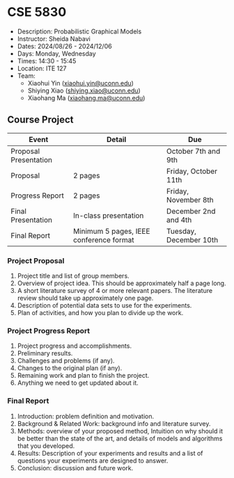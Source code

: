 # CSE 5830

+ Description: Probabilistic Graphical Models
+ Instructor: Sheida Nabavi
+ Dates: 2024/08/26 - 2024/12/06
+ Days: Monday, Wednesday
+ Times: 14:30 - 15:45
+ Location: ITE 127
+ Team:
  - Xiaohui Yin (xiaohui.yin@uconn.edu)
  - Shiying Xiao (shiying.xiao@uconn.edu)
  - Xiaohang Ma (xiaohang.ma@uconn.edu)

## Course Project

| Event                 | Detail                                  | Due                    |
|-----------------------|-----------------------------------------|------------------------|
| Proposal Presentation |                                         | October 7th and 9th    |
| Proposal              | 2 pages                                 | Friday, October 11th   |
| Progress Report       | 2 pages                                 | Friday, November 8th   |
| Final Presentation    | In-class presentation                   | December 2nd and 4th   |
| Final Report          | Minimum 5 pages, IEEE conference format | Tuesday, December 10th |

### Project Proposal

1. Project title and list of group members.
2. Overview of project idea. This should be approximately half a page long.
3. A short literature survey of 4 or more relevant papers. The literature review should
   take up approximately one page.
4. Description of potential data sets to use for the experiments.
5. Plan of activities, and how you plan to divide up the work.

### Project Progress Report

1. Project progress and accomplishments.
2. Preliminary results.
3. Challenges and problems (if any).
4. Changes to the original plan (if any).
5. Remaining work and plan to finish the project.
6. Anything we need to get updated about it.

### Final Report

1. Introduction: problem definition and motivation.
2. Background & Related Work: background info and literature survey.
3. Methods: overview of your proposed method, Intuition on why should it be better than
   the state of the art, and details of models and algorithms that you developed.
4. Results: Description of your experiments and results and a list of questions your
   experiments are designed to answer.
5. Conclusion: discussion and future work.

